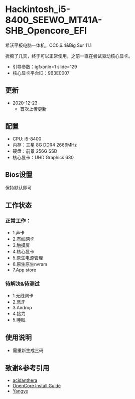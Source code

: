 # Hackintosh_i5-8400_SEEWO_MT41A-SHB_Opencore_EFI
 希沃平板电脑一体机，OC0.6.4&Big Sur 11.1


 折腾了几天，终于可以正常使用，之前一直在尝试驱动核心显卡。

 - 引导参数：igfxonln=1  slide=129
 - 核心显卡平台ID：9B3E0007

## 更新

- 2020-12-23
    - 首次上传更新

## 配置
- CPU: i5-8400
- 内存：三星 8G DDR4 2666MHz
- 硬盘：前景 256G SSD
- 核心显卡：UHD Graphics 630


## Bios设置
保持默认即可    

## 工作状态

### 正常工作：

- 1.声卡  
- 2.有线网卡 
- 3.触摸屏
- 4.核心显卡
- 5.原生电源管理
- 6.原生原生nvram
- 7.App store 

### 待解决&待测试
- 1.无线网卡
- 2.蓝牙
- 3.Airdrop  
- 4.接力  
- 5.睡眠  

## 使用说明

- 需重新生成三码

## 致谢&参考引用

 - [acidanthera](https://github.com/acidanthera)
 - [OpenCore Install Guide](https://dortania.github.io/OpenCore-Install-Guide/extras/big-sur/)
 - [Yangye](https://gitee.com/yang230147961/uhd630_i58400_b360m-EFI)